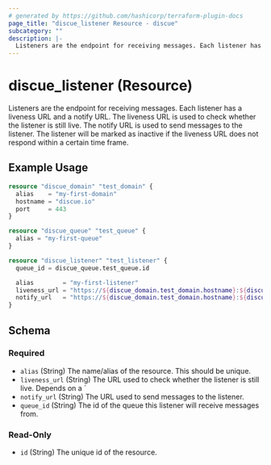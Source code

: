 ```yaml
---
# generated by https://github.com/hashicorp/terraform-plugin-docs
page_title: "discue_listener Resource - discue"
subcategory: ""
description: |-
  Listeners are the endpoint for receiving messages. Each listener has a liveness URL and a notify URL. The liveness URL is used to check whether the listener is still live. The notify URL is used to send messages to the listener. The listener will be marked as inactive if the liveness URL does not respond within a certain time frame.
---
```


# discue_listener (Resource)

Listeners are the endpoint for receiving messages. Each listener has a liveness URL and a notify URL. The liveness URL is used to check whether the listener is still live. The notify URL is used to send messages to the listener. The listener will be marked as inactive if the liveness URL does not respond within a certain time frame.

## Example Usage

```terraform
resource "discue_domain" "test_domain" {
  alias    = "my-first-domain"
  hostname = "discue.io"
  port     = 443
}

resource "discue_queue" "test_queue" {
  alias = "my-first-queue"
}

resource "discue_listener" "test_listener" {
  queue_id = discue_queue.test_queue.id

  alias        = "my-first-listener"
  liveness_url = "https://${discue_domain.test_domain.hostname}:${discue_domain.test_domain.port}/live"
  notify_url   = "https://${discue_domain.test_domain.hostname}:${discue_domain.test_domain.port}/notify"
}
```

<!-- schema generated by tfplugindocs -->
## Schema

### Required

- `alias` (String) The name/alias of the resource. This should be unique.
- `liveness_url` (String) The URL used to check whether the listener is still live. Depends on a `
- `notify_url` (String) The URL used to send messages to the listener.
- `queue_id` (String) The id of the queue this listener will receive messages from.

### Read-Only

- `id` (String) The unique id of the resource.
